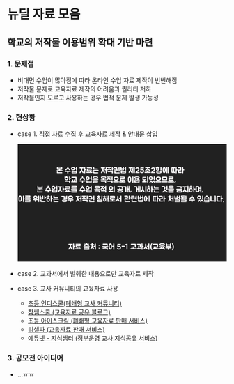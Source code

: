 # 뉴딜 자료 모음

## 학교의 저작물 이용범위 확대 기반 마련

### 1. 문제점
- 비대면 수업이 많아짐에 따라 온라인 수업 자료 제작이 빈번해짐
- 저작물 문제로 교육자료 제작의 어려움과 퀄리티 저하
- 저작물인지 모르고 사용하는 경우 법적 문제 발생 가능성

### 2. 현상황
- case 1. 직접 자료 수집 후 교육자료 제작 & 안내문 삽입

    ![저작물 사용 안내](./img/img1.png)

- case 2. 교과서에서 발췌한 내용으로만 교육자료 제작
- case 3. 교사 커뮤니티의 교육자료 사용
    * [초등 인디스쿨(폐쇄형 교사 커뮤니티)](https://indischool.com/)
    * [참쌤스쿨 (교육자료 공유 블로그)](https://chamssaem.com/)
    * [초등 아이스크림 (폐쇄형 교육자료 판매 서비스)](http://www.i-scream.co.kr/user/main/MainPage.do?sso=ok)
    * [티셀파 (교육자료 판매 서비스)](http://www.tsherpa.co.kr/main/main.aspx/)
    * [에듀넷 - 지식샘터 (정부운영 교사 지식공유 서비스)](https://educator.edunet.net/)

### 3. 공모전 아이디어
- ...ㅠㅠ
